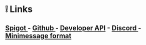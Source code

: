 # ❕ Links

## [Spigot ](https://www.spigotmc.org/resources/rediseconomy%E2%9A%A1-unlimited-currencies-cross-server-open-source.105965/)- [Github ](https://github.com/Emibergo02/RedisEconomy)- [Developer API](https://github.com/Emibergo02/RedisEconomy#api-usage) - [Discord ](https://discord.gg/c6MBaKtkDc)- [Minimessage format](https://docs.advntr.dev/minimessage/format.html)
